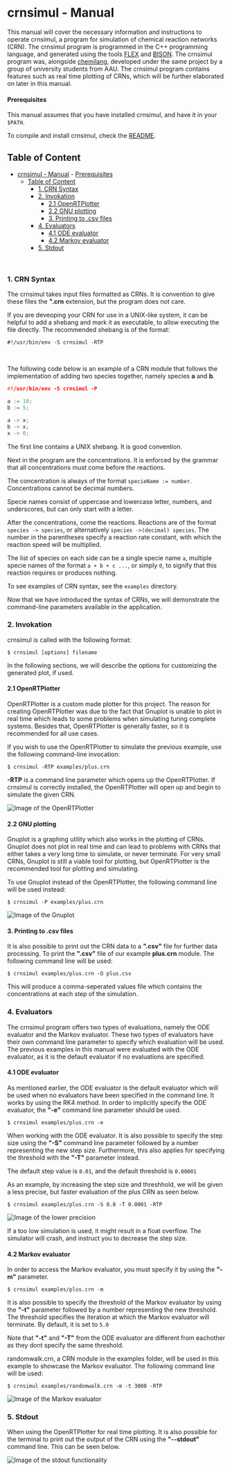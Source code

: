 # crnsimul - Manual
This manual will cover the necessary information and instructions to operate crnsimul, a program for simulation of chemical reaction networks (CRN). The crnsimul program is programmed in the C++ programming language, and generated using the tools [FLEX](https://github.com/westes/flex/) and [BISON](https://github.com/westes/flex/). 
The crnsimul program was, alongside [chemilang](https://github.com/RasmusRendal/chemilang), developed under the same project by a group of university students from AAU.
The crnsimul program contains features such as real time plotting of CRNs, which will be further elaborated on later in this manual.

#### Prerequisites
This manual assumes that you have installed crnsimul, and have it in your `$PATH`.

To compile and install crnsimul, check the [README](https://github.com/RasmusRendal/crnsimul/blob/milestone/1.0/README.md).

## Table of Content

- [crnsimul - Manual](#crnsimul---manual)
      - [Prerequisites](#prerequisites)
  - [Table of Content](#table-of-content)
    - [1. CRN Syntax](#1-crn-syntax)
    - [2. Invokation](#2-invokation)
      - [2.1 OpenRTPlotter](#21-openrtplotter)
      - [2.2 GNU plotting](#22-gnu-plotting)
      - [3. Printing to .csv files](#3-printing-to-csv-files)
    - [4. Evaluators](#4-evaluators)
      - [4.1 ODE evaluator](#41-ODE-evaluator)
      - [4.2 Markov evaluator](#42-markov-evaluator)
    - [5. Stdout](#5-stdout)
<br />

### 1. CRN Syntax
The crnsimul takes input files formatted as CRNs. It is convention to give these files the **".crn** extension, but the program does not care.

If you are deveoping your CRN for use in a UNIX-like system, it can be helpful to add a shebang and mark it as executable, to allow executing the file directly. The recommended shebang is of the format:
``` console
#!/usr/bin/env -S crnsimul -RTP 
```
<br />

The following code below is an example of a CRN module that follows the implementation of adding two species together, namely species **a** and **b**. 

``` c++
#!/usr/bin/env -S crnsimul -P 

a := 10;
b := 5;

a -> x;
b -> x;
x -> 0;
```
The first line contains a UNIX shebang. It is good convention.

Next in the program are the concentrations.
It is enforced by the grammar that all concentrations must come before the reactions.

The concentration is always of the format `specieName := number`. 
Concentrations cannot be decimal numbers.

Specie names consist of uppercase and lowercase letter, numbers, and underscores, but can only start with a letter.

After the concentrations, come the reactions.
Reactions are of the format `species -> species`, or alternatively `species ->(decimal) species`.
The number in the parentheses specify a reaction rate constant, with which the reaction speed will be multiplied.

The list of species on each side can be a single specie name `a`, multiple specie names of the format `a + b + c ...`, or simply `0`, to signify that this reaction requires or produces nothing.

To see examples of CRN syntax, see the `examples` directory.

Now that we have introduced the syntax of CRNs, we will demonstrate the command-line parameters available in the application.
### 2. Invokation
crnsimul is called with the following format:
```command
$ crnsimul [options] filename
```
In the following sections, we will describe the options for customizing the generated plot, if used.

#### 2.1 OpenRTPlotter
OpenRTPlotter is a custom made plotter for this project.
The reason for creating OpenRTPlotter was due to the fact that Gnuplot is unable to plot in real time which leads to some problems when simulating turing complete systems.
Besides that, OpenRTPlotter is generally faster, so it is recommended for all use cases.

If you wish to use the OpenRTPlotter to simulate the previous example, use the following command-line invocation: 
```console
$ crnsimul -RTP examples/plus.crn
```
**-RTP** is a command line parameter which opens up the OpenRTPlotter. If crnsimul is correctly installed, the OpenRTPlotter will open up and begin to simulate the given CRN.

![Image of the OpenRTPlotter](https://raw.githubusercontent.com/RasmusRendal/crnsimul/milestone/1.0/documentation/Pictures/AdditionExample.gif)
#### 2.2 GNU plotting 
Gnuplot is a graphing utility which also works in the plotting of CRNs.
Gnuplot does not plot in real time and can lead to problems with CRNs that either takes a very long time to simulate, or never terminate.
For very small CRNs, Gnuplot is still a viable tool for plotting, but OpenRTPlotter is the recommended tool for plotting and simulating.

To use Gnuplot instead of the OpenRTPlotter, the following command line will be used instead:
```console
$ crnsimul -P examples/plus.crn
```
![Image of the Gnuplot](https://puu.sh/FKhhd/ef382aa6ed.png)

#### 3. Printing to .csv files
It is also possible to print out the CRN data to a **".csv"** file for further data processing.
To print the **".csv"** file of our example **plus.crn** module. The following command line will be used:

```console
$ crnsimul examples/plus.crn -O plus.csv
```
This will produce a comma-seperated values file which contains the concentrations at each step of the simulation.

### 4. Evaluators
The crnsimul program offers two types of evaluations, namely the ODE evaluator and the Markov evaluator.
These two types of evaluators have their own command line parameter to specify which evaluation will be used.
The previous examples in this manual were evaluated with the ODE evaluator, as it is the default evaluator if no evaluations are specified. 


#### 4.1 ODE evaluator
As mentioned earlier, the ODE evaluator is the default evaluator which will be used when no evaluators have been specified in the command line. 
It works by using the RK4 method.
In order to implicitly specify the ODE evaluator, the **"-e"** command line parameter should be used.  
```console
$ crnsimul examples/plus.crn -e
```
When working with the ODE evaluator.
It is also possible to specify the step size using the **"-S"** command line parameter followed by a number representing the new step size.
Furthermore, this also applies for specifying the threshold with the **"-T"** parameter instead.

The default step value is `0.01`, and the default threshold is `0.00001`

As an example, by increasing the step size and threshhold, we will be given a less precise, but faster evaluation of the plus CRN as seen below.
```console
$ crnsimul examples/plus.crn -S 0.8 -T 0.0001 -RTP
```
![Image of the lower precision](https://puu.sh/FKj7i/7d890f8696.png)

If a too low simulation is used, it might result in a float overflow. The simulator will crash, and instruct you to decrease the step size.

#### 4.2 Markov evaluator
In order to access the Markov evaluator, you must specify it by using the **"-m"** parameter.

```console
$ crnsimul examples/plus.crn -m
```
It is also possible to specify the threshold of the Markov evaluator by using the **"-t"** parameter followed by a number representing the new threshold. 
The threshold specifies the iteration at which the Markov evaluator will terminate.
By default, it is set to `5.0`

Note that **"-t"** and **"-T"** from the ODE evaluator are different from eachother as they dont specify the same threshold.

randomwalk.crn, a CRN module in the examples folder, will be used in this example to showcase the Markov evaluator. The following command line will be used:

```console
$ crnsimul examples/randomwalk.crn -m -t 3000 -RTP
```
![Image of the Markov evaluator](https://raw.githubusercontent.com/RasmusRendal/crnsimul/milestone/1.0/documentation/Pictures/RandomWalkExample.gif)

### 5. Stdout
When using the OpenRTPlotter for real time plotting. It is also possible for the terminal to print out the output of the CRN using the **"--stdout"** command line. This can be seen below.

![Image of the stdout functionality](https://puu.sh/FKjuK/f8623ae265.jpg)
